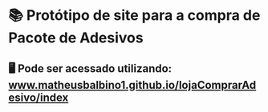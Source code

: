 #  📚 Protótipo de site para a compra de Pacote de Adesivos
## 🖥️ Pode ser acessado utilizando: www.matheusbalbino1.github.io/lojaComprarAdesivo/index
